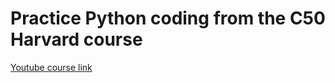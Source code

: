 # Practice Python coding from the C50 Harvard course
[Youtube course link](https://www.youtube.com/watch?v=nLRL_NcnK-4)
